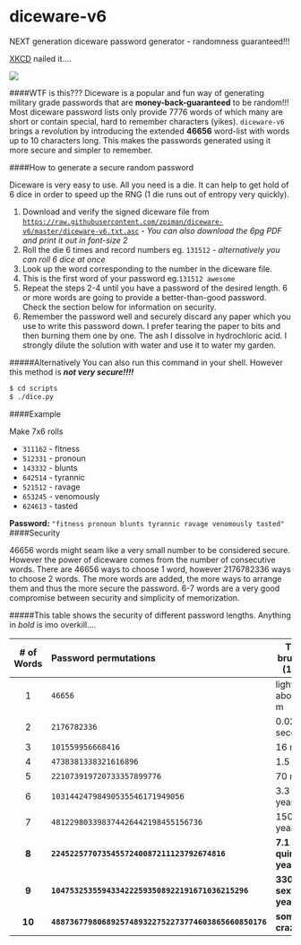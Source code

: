 # diceware-v6
NEXT generation diceware password generator - randomness guaranteed!!!

[XKCD](https://xkcd.com/936/) nailed it....

![](http://imgs.xkcd.com/comics/password_strength.png)


####WTF is this???
Diceware is a popular and fun way of generating military grade passwords that are **money-back-guaranteed** to be random!!! Most diceware password lists only provide 7776 words of which many are short or contain special, hard to remember characters (yikes). `diceware-v6` brings a revolution by introducing the extended **46656** word-list with words up to 10 characters long. This makes the passwords generated using it more secure and simpler to remember.

####How to generate a secure random password

Diceware is very easy to use. All you need is a die. It can help to get hold of 6 dice in order to speed up the RNG (1 die runs out of entropy very quickly).

1. Download and verify the signed diceware file from [`https://raw.githubusercontent.com/zpiman/diceware-v6/master/diceware-v6.txt.asc`](https://raw.githubusercontent.com/zpiman/diceware-v6/master/diceware-v6.txt.asc) - *You can also download the 6pg PDF and print it out in font-size 2*
2. Roll the die 6 times and record numbers eg. `131512` - *alternatively you can roll 6 dice at once*
3. Look up the word corresponding to the number in the diceware file.
4. This is the first word of your password eg.`131512 awesome`
5. Repeat the steps 2-4 until you have a password of the desired length. 6 or more words are going to provide a better-than-good password. Check the section below for information on security.
6. Remember the password well and securely discard any paper which you use to write this password down. I prefer tearing the paper to bits and then burning them one by one. The ash I dissolve in hydrochloric acid. I strongly dilute the solution with water and use it to water my garden.

#####Alternatively
You can also run this command in your shell. However this method is ***not very secure!!!!***
```bash
$ cd scripts
$ ./dice.py
```

####Example

Make 7x6 rolls
* `311162` - fitness
* `512331` - pronoun
* `143332` - blunts
* `642514` - tyrannic
* `521512` - ravage
* `653245` - venomously
* `624613` - tasted

**Password:** `"fitness pronoun blunts tyrannic ravage venomously tasted"`
####Security

46656 words might seam like a very small number to be considered secure. However the power of diceware comes from the number of consecutive words. There are 46656 ways to choose 1 word, however 2176782336 ways to choose 2 words. The more words are added, the more ways to arrange them and thus the more secure the password. 6-7 words are a very good compromise between security and simplicity of memorization.

#####This table shows the security of different password lengths. Anything in *bold* is imo overkill....

| # of Words | Password permutations                                 | Time to brute force (100B/s) |
|:----------:|:------------------------------------------------------| -----------------------------|
| 1          | `46656`                                               | light travels about 100 m    |
| 2          | `2176782336`                                          | 0.02 seconds                 |
| 3          | `101559956668416`                                     | 16 minutes                   |
| 4          | `4738381338321616896`                                 | 1.5 years                    |
| 5          | `221073919720733357899776`                            | 70 millennia                 |
| 6          | `10314424798490535546171949056`                       | 3.3 billion years            |
| 7          | `481229803398374426442198455156736`                   | 150 trillion years           |
| **8**      | **`22452257707354557240087211123792674816`**          | **7.1 quintillion years**    |
| **9**      | **`1047532535594334222593508922191671036215296`**     | **330 sextillion years**     |
| **10**     | **`48873677980689257489322752273774603865660850176`** | **something-crazyllion**     |
